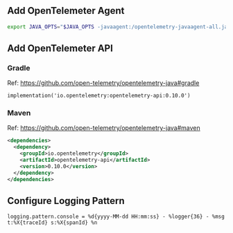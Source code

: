 #

## Add OpenTelemeter Agent

```sh
export JAVA_OPTS="$JAVA_OPTS -javaagent:/opentelemetry-javaagent-all.jar "
```

## Add OpenTelemeter API

### Gradle
Ref: https://github.com/open-telemetry/opentelemetry-java#gradle

```
implementation('io.opentelemetry:opentelemetry-api:0.10.0')
```

### Maven

Ref: https://github.com/open-telemetry/opentelemetry-java#maven

```xml
<dependencies>
  <dependency>
    <groupId>io.opentelemetry</groupId>
    <artifactId>opentelemetry-api</artifactId>
    <version>0.10.0</version>
  </dependency>
</dependencies>
```

## Configure Logging Pattern

```
logging.pattern.console = %d{yyyy-MM-dd HH:mm:ss} - %logger{36} - %msg t:%X{traceId} s:%X{spanId} %n
```
